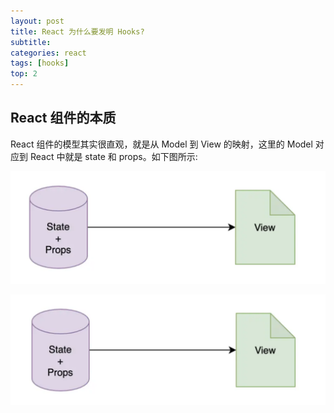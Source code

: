 ```yaml
---
layout: post
title: React 为什么要发明 Hooks?
subtitle:
categories: react
tags: [hooks]
top: 2
---
```


## React 组件的本质

React 组件的模型其实很直观，就是从 Model 到 View 的映射，这里的 Model 对应到
React 中就是 state 和 props。如下图所示:

![图 0](images/cbc03773b9b8a098d09a4236d8a41ceb9cd041e7c8a54dff95a0a8d150eeaedd.png)

![图 0](/assets/images/f5e5a89b5e3a846052ec350813a9af6b748d3374ef1ee61980296658012cb145.png)

